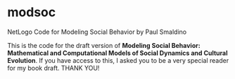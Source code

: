 # modsoc
NetLogo Code for Modeling Social Behavior by Paul Smaldino

This is the code for the draft version of <b>Modeling Social Behavior: Mathematical and Computational Models of Social Dynamics and Cultural Evolution</b>. If you have access to this, I asked you to be a very special reader for my book draft. THANK YOU! 
